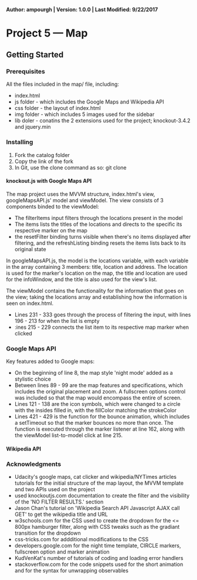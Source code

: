 #### Author: ampourgh | Version: 1.0.0 | Last Modified: 9/22/2017

# Project 5 — Map

## Getting Started

### Prerequisites
All the files included in the map/ file, including:
* index.html
* js folder - which includes the Google Maps and Wikipedia API 
* css folder - the layout of index.html
* img folder - which includes 5 images used for the sidebar
* lib doler - conatins the 2 extensions used for the project; knockout-3.4.2 and jquery.min

### Installing
1. Fork the catalog folder
2. Copy the link of the fork
3. In Git, use the clone command as so: git clone <forked url> <folder name>

#### knockout.js with Google Maps API
The map project uses the MVVM structure, index.html's view, googleMapsAPI.js' model and viewModel. The view consists of 3 components binded to the viewModel:
* The filterItems input filters through the locations present in the model
* The items lists the titles of the locations and directs to the specific its respective marker on the map
* the resetFilter binding turns visible when there's no items displayed after filtering, and the refreshListing binding resets the items lists back to its original state

In googleMapsAPI.js, the model is the locations variable, with each variable in the array containing 3 members: title, location and address. The location is used for the marker's location on the map, the title and location are used for the infoWindow, and the title is also used for the view's list.

The viewModel contains the functionality for the information that goes on the view; taking the locations array and establishing how the information is seen on index.html. 
* Lines 231 - 333 goes through the process of filtering the input, with lines 196 - 213 for when the list is empty
* :ines 215 - 229 connects the list item to its respective map marker when clicked

### Google Maps API

Key features added to Google maps:
* On the beginning of line 8, the map style 'night mode' added as a stylistic choice
* Between lines 89 - 99 are the map features and specifications, which includes the original placement and zoom. A fullscreen options control was included so that the map would encompass the entire of screen.
* Lines 121 - 138 are the icon symbols, which were changed to a circle with the insides filled in, with the fillColor matching the strokeColor
* Lines 421 - 429 is the function for the bounce animation, which includes a setTimeout so that the marker bounces no more than once. The function is executed through the marker listener at line 162, along with the viewModel list-to-model click at line 215.

#### Wikipedia API

### Acknowledgments
* Udacity's google maps, cat clicker and wikipedia/NYTimes articles tutorials for the initial structure of the map layout, the MVVM template and two APIs used on the project
* used knockoutjs.com documentation to create the filter and the visibility of the 'NO FILTER RESULTS.' section
* Jason Chan's tutorial on 'Wikipedia Search API Javascript AJAX call GET' to get the wikipedia title and URL
* w3schools.com for the CSS used to create the dropdown for the <= 800px hamburger filter, along with CSS tweaks such as the gradiant transition for the dropdown
* css-tricks.com for addditional modifications to the CSS
* developers.google.com for the night time template, CIRCLE markers, fullscreen option and marker animation
* KudVenKat's number of tutorials of coding and loading error handlers
* stackoverflow.com for the code snippets used for the short animation and for the syntax for unwrapping observables
